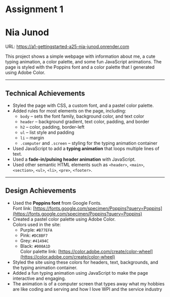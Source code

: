 # Assignment 1
Nia Junod
====

URL: https://a1-gettingstarted-a25-nia-junod.onrender.com

This project shows a simple webpage with information about me, a cute typing animation, a color palette, and some fun JavaScript animations. The page is styled with the Poppins font and a color palette that I generated using Adobe Color.

---

## Technical Achievements
- Styled the page with CSS, a custom font, and a pastel color palette.  
- Added rules for most elements on the page, including:  
  - `body` – sets the font family, background color, and text color  
  - `header` – background gradient, text color, padding, and border  
  - `h2` – color, padding, border-left  
  - `ul` – list style and padding  
  - `li` – margin  
  - `.computer` and `.screen` – styling for the typing animation container  
- Used JavaScript to add a **typing animation** that loops multiple lines of text.  
- Used a **fade-in/pulsing header animation** with JavaScript.  
- Used other semantic HTML elements such as `<header>`, `<main>`, `<section>`, `<ul>`, `<li>`, `<pre>`, `<footer>`.

---

## Design Achievements
- Used the **Poppins font** from Google Fonts.  
  Font link: [https://fonts.google.com/specimen/Poppins?query=Poppins](https://fonts.google.com/specimen/Poppins?query=Poppins)  
- Created a pastel color palette using Adobe Color.  
  Colors used in the site:  
  - Purple: `#B77EFA`  
  - Pink: `#DC8BF7`  
  - Grey: `#41494C`  
  - Black: `#000A1D`  
  Color palette link: [https://color.adobe.com/create/color-wheel](https://color.adobe.com/create/color-wheel)  
- Styled the site using these colors for headers, text, backgrounds, and the typing animation container.  
- Added a fun typing animation using JavaScript to make the page interactive and engaging.
- The animation is of a computer screen that types away what my hobbies are like coding and serving and how I love WPI and the service industry 


